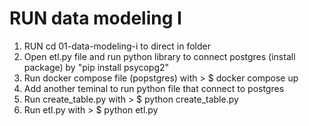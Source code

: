 # RUN data modeling I
1. RUN cd 01-data-modeling-i to direct in folder
2. Open etl.py file and run python library to connect postgres (install package) by "pip install psycopg2" 
3. Run docker compose file (popstgres) with > $ docker compose up
4. Add another teminal to run python file that connect to postgres
5. Run create_table.py with > $ python create_table.py
6. Run etl.py with > $ python etl.py